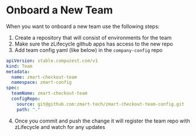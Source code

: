 # Onboard a New Team

When you want to onboard a new team use the following steps:

1. Create a repository that will consist of environments for the team
2. Make sure the zLifecycle github apps has access to the new repo
3. Add team config yaml (like below) in the `company-config` repo

```yaml
apiVersion: stable.compuzest.com/v1
kind: Team
metadata:
  name: zmart-checkout-team
  namespace: zmart-config
spec:
  teamName: zmart-checkout-team
  configRepo:
    source: git@github.com:zmart-tech/zmart-checkout-team-config.git
    path: "."
```

4. Once you commit and push the change it will register the team repo with zLifecycle and watch for any updates
